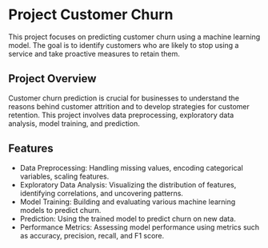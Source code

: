 # Project Customer Churn

This project focuses on predicting customer churn using a machine learning model. The goal is to identify customers who are likely to stop using a service and take proactive measures to retain them.


## Project Overview
Customer churn prediction is crucial for businesses to understand the reasons behind customer attrition and to develop strategies for customer retention. This project involves data preprocessing, exploratory data analysis, model training, and prediction.

## Features
- Data Preprocessing: Handling missing values, encoding categorical variables, scaling features.
- Exploratory Data Analysis: Visualizing the distribution of features, identifying correlations, and uncovering patterns.
- Model Training: Building and evaluating various machine learning models to predict churn.
- Prediction: Using the trained model to predict churn on new data.
- Performance Metrics: Assessing model performance using metrics such as accuracy, precision, recall, and F1 score.

